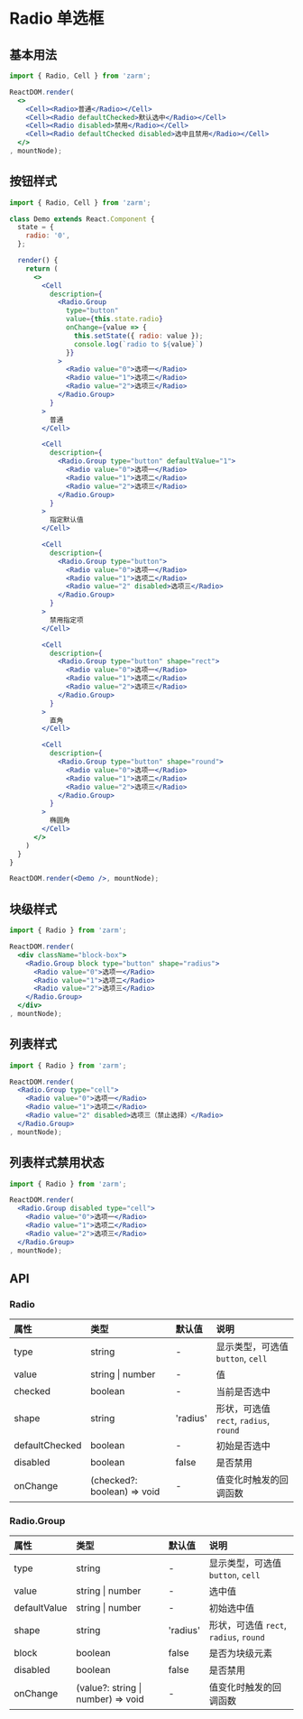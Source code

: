 # Radio 单选框



## 基本用法
```jsx
import { Radio, Cell } from 'zarm';

ReactDOM.render(
  <>
    <Cell><Radio>普通</Radio></Cell>
    <Cell><Radio defaultChecked>默认选中</Radio></Cell>
    <Cell><Radio disabled>禁用</Radio></Cell>
    <Cell><Radio defaultChecked disabled>选中且禁用</Radio></Cell>
  </>
, mountNode);
```



## 按钮样式
```jsx
import { Radio, Cell } from 'zarm';

class Demo extends React.Component {
  state = {
    radio: '0',
  };

  render() {
    return (
      <>
        <Cell
          description={
            <Radio.Group
              type="button"
              value={this.state.radio}
              onChange={value => {
                this.setState({ radio: value });
                console.log(`radio to ${value}`)
              }}
            >
              <Radio value="0">选项一</Radio>
              <Radio value="1">选项二</Radio>
              <Radio value="2">选项三</Radio>
            </Radio.Group>
          }
        >
          普通
        </Cell>

        <Cell
          description={
            <Radio.Group type="button" defaultValue="1">
              <Radio value="0">选项一</Radio>
              <Radio value="1">选项二</Radio>
              <Radio value="2">选项三</Radio>
            </Radio.Group>
          }
        >
          指定默认值
        </Cell>

        <Cell
          description={
            <Radio.Group type="button">
              <Radio value="0">选项一</Radio>
              <Radio value="1">选项二</Radio>
              <Radio value="2" disabled>选项三</Radio>
            </Radio.Group>
          }
        >
          禁用指定项
        </Cell>

        <Cell
          description={
            <Radio.Group type="button" shape="rect">
              <Radio value="0">选项一</Radio>
              <Radio value="1">选项二</Radio>
              <Radio value="2">选项三</Radio>
            </Radio.Group>
          }
        >
          直角
        </Cell>

        <Cell
          description={
            <Radio.Group type="button" shape="round">
              <Radio value="0">选项一</Radio>
              <Radio value="1">选项二</Radio>
              <Radio value="2">选项三</Radio>
            </Radio.Group>
          }
        >
          椭圆角
        </Cell>
      </>
    )
  }
}

ReactDOM.render(<Demo />, mountNode);
```



## 块级样式
```jsx
import { Radio } from 'zarm';

ReactDOM.render(
  <div className="block-box">
    <Radio.Group block type="button" shape="radius">
      <Radio value="0">选项一</Radio>
      <Radio value="1">选项二</Radio>
      <Radio value="2">选项三</Radio>
    </Radio.Group>
  </div>
, mountNode);
```



## 列表样式
```jsx
import { Radio } from 'zarm';

ReactDOM.render(
  <Radio.Group type="cell">
    <Radio value="0">选项一</Radio>
    <Radio value="1">选项二</Radio>
    <Radio value="2" disabled>选项三（禁止选择）</Radio>
  </Radio.Group>
, mountNode);
```



## 列表样式禁用状态
```jsx
import { Radio } from 'zarm';

ReactDOM.render(
  <Radio.Group disabled type="cell">
    <Radio value="0">选项一</Radio>
    <Radio value="1">选项二</Radio>
    <Radio value="2">选项三</Radio>
  </Radio.Group>
, mountNode);
```



## API

### Radio
| 属性 | 类型 | 默认值 | 说明 |
| :--- | :--- | :--- | :--- |
| type | string | - | 显示类型，可选值 `button`, `cell` |
| value | string \| number | - | 值 |
| checked | boolean | - | 当前是否选中 |
| shape | string | 'radius' | 形状，可选值 `rect`, `radius`, `round` | 
| defaultChecked | boolean | - | 初始是否选中 |
| disabled | boolean | false | 是否禁用 |
| onChange | (checked?: boolean) => void | - | 值变化时触发的回调函数 |

### Radio.Group
| 属性 | 类型 | 默认值 | 说明 |
| :--- | :--- | :--- | :--- |
| type | string | - | 显示类型，可选值 `button`, `cell` |
| value | string \| number | - | 选中值 |
| defaultValue | string \| number | - | 初始选中值 |
| shape | string | 'radius' | 形状，可选值 `rect`, `radius`, `round` | 
| block | boolean | false | 是否为块级元素 |
| disabled | boolean | false | 是否禁用 |
| onChange | (value?: string \| number) => void | - | 值变化时触发的回调函数 |
